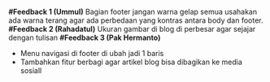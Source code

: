 **#Feedback 1 (Ummul)**
Bagian footer jangan warna gelap semua usahakan ada warna terang agar ada perbedaan yang kontras antara body dan footer.
**#Feedback 2 (Rahadatul)**
Ukuran gambar di blog di perbesar agar sejajar dengan tulisan
**#Feedback 3 (Pak Hermanto)**
- Menu navigasi di footer di ubah jadi 1 baris
- Tambahkan fitur berbagi agar artikel blog bisa dibagikan ke media sosiall
